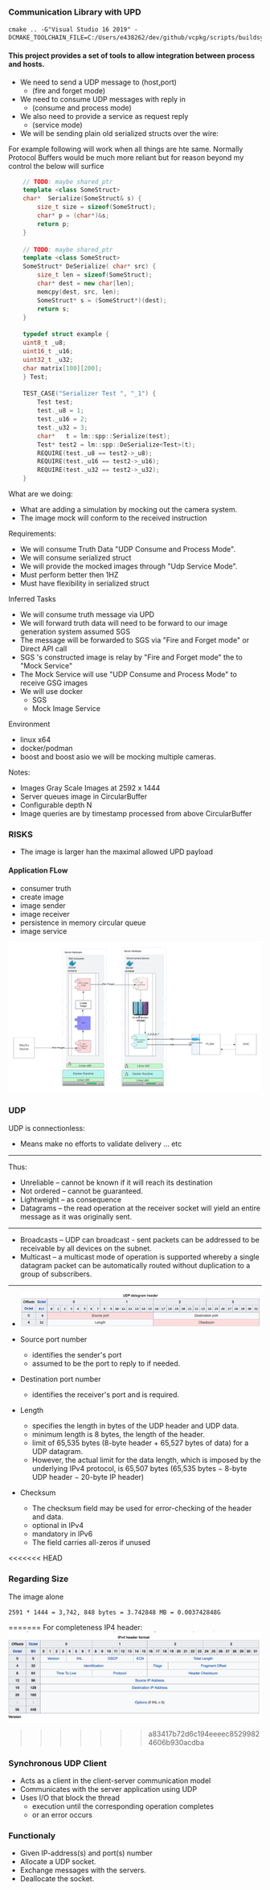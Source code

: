 ### Communication Library with UPD  

```
cmake .. -G"Visual Studio 16 2019" -DCMAKE_TOOLCHAIN_FILE=C:/Users/e438262/dev/github/vcpkg/scripts/buildsystems/vcpkg.cmake
```

#### This project provides a set of tools to allow integration between process and hosts. 

- We need to send a UDP message to (host,port)
  - (fire and forget mode)
- We need to consume UDP messages with reply in
  - (consume and process mode)
- We also need to provide a service as request reply 
  - (service mode)
- We will be sending plain old serialized structs over the wire:

For example following will work when all things are hte same. Normally Protocol Buffers
would be much more reliant but for reason beyond my control the below will surfice

```c++
    // TODO: maybe shared_ptr
    template <class SomeStruct>
    char*  Serialize(SomeStruct& s) {
        size_t size = sizeof(SomeStruct);
        char* p = (char*)&s;
        return p;
    }

    // TODO: maybe shared_ptr
    template <class SomeStruct>
    SomeStruct* DeSerialize( char* src) {
        size_t len = sizeof(SomeStruct);
        char* dest = new char[len];
        memcpy(dest, src, len);
        SomeStruct* s = (SomeStruct*)(dest);
        return s;
    }

    typedef struct example {
    uint8_t _u8;
    uint16_t _u16;
    uint32_t _u32;
    char matrix[100][200];
    } Test;

    TEST_CASE("Serializer Test ", "_1") {
        Test test;
        test._u8 = 1;
        test._u16 = 2;
        test._u32 = 3;
        char*   t = lm::spp::Serialize(test);
        Test* test2 = lm::spp::DeSerialize<Test>(t);
        REQUIRE(test._u8 == test2->_u8);
        REQUIRE(test._u16 == test2->_u16);
        REQUIRE(test._u32 == test2->_u32);
    }
```
What are we doing:
- What are adding a simulation by mocking out the camera system.
- The image mock will conform to the received instruction

Requirements:
- We will consume Truth Data "UDP Consume and Process Mode".
- We will consume serialized struct
- We will provide the mocked images through  "Udp Service Mode".
- Must perform better then 1HZ
- Must have flexibility in serialized struct 

Inferred Tasks
- We will consume truth message via UPD 
- We will forward truth data will need to be forward to our image generation system assumed SGS
- The message will be forwarded to SGS via "Fire and Forget mode" or Direct API call
- SGS 's constructed image is relay by "Fire and Forget mode" the to "Mock Service"
- The Mock Service will use "UDP Consume and Process Mode" to receive GSG images
- We will use docker
  - SGS 
  - Mock Image Service 

Environment
- linux x64
- docker/podman
- boost and boost asio
we will be mocking multiple cameras.

Notes:
- Images Gray Scale Images at 2592 x 1444
- Server queues image in CircularBuffer 
- Configurable depth N
- Image queries are by timestamp processed from above CircularBuffer
 
### RISKS

- The image is larger han the maximal allowed UPD payload

#### Application FLow

- consumer truth
- create image
- image sender
- image receiver
- persistence in memory circular queue
- image service

![GNCMOCK](./doc/SPP.png)
 

### UDP

UDP is connectionless: 
- Means make no efforts to validate delivery ... etc
---
Thus:
- Unreliable  – cannot be known if it will reach its destination
- Not ordered – cannot be guaranteed.
- Lightweight – as consequence 
- Datagrams –  the read operation at the receiver socket will yield an entire message as it was originally sent.
---
- Broadcasts – UDP can broadcast - sent packets can be addressed to be receivable by all devices on the subnet.
- Multicast – a multicast mode of operation is supported whereby a single datagram packet can be automatically routed without duplication to a group of subscribers.
---

- ![udpheader](./doc/udpheader.png)

- Source port number
  - identifies the sender's port
  - assumed to be the port to reply to if needed. 
 - Destination port number 
   - identifies the receiver's port and is required. 
 - Length
   - specifies the length in bytes of the UDP header and UDP data. 
   - minimum length is 8 bytes, the length of the header. 
   - limit of 65,535 bytes (8-byte header + 65,527 bytes of data) for a UDP datagram.
   - However, the actual limit for the data length, which is imposed by the underlying IPv4 protocol, is 65,507 bytes (65,535 bytes − 8-byte UDP header − 20-byte IP header) 
- Checksum 
  - The checksum field may be used for error-checking of the header and data. 
  - optional in IPv4
  - mandatory in IPv6
  - The field carries all-zeros if unused 

<<<<<<< HEAD
### Regarding Size

The image alone
```
2591 * 1444 = 3,742, 848 bytes = 3.742848 MB = 0.003742848G
```


=======
For completeness IP4 header:
![ip4header](./doc/ip4header.png)
>>>>>>> a83417b72d6c194eeeec85299824606b930acdba

### Synchronous UDP Client 

- Acts as a client in the client-server communication model
- Communicates with the server application using UDP
- Uses I/O that block the thread
    - execution until the corresponding operation completes
    - or an error occurs

### Functionaly

- Given IP-address(s) and port(s) number 
- Allocate a UDP socket.
- Exchange messages with the servers.
- Deallocate the socket.